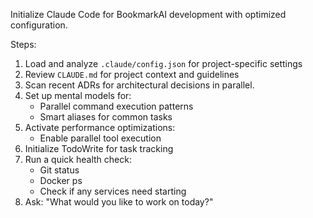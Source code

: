 Initialize Claude Code for BookmarkAI development with optimized configuration.

Steps:
1. Load and analyze `.claude/config.json` for project-specific settings
2. Review `CLAUDE.md` for project context and guidelines
3. Scan recent ADRs for architectural decisions in parallel.
4. Set up mental models for:
   - Parallel command execution patterns
   - Smart aliases for common tasks
5. Activate performance optimizations:
   - Enable parallel tool execution
6. Initialize TodoWrite for task tracking
7. Run a quick health check:
   - Git status
   - Docker ps
   - Check if any services need starting
9. Ask: "What would you like to work on today?"